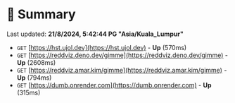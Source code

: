# 📖 Summary
Last updated: **21/8/2024, 5:42:44 PG "Asia/Kuala_Lumpur"**

- `GET` [https://hst.ujol.dev](https://hst.ujol.dev) - **Up** (570ms)
- `GET` [https://reddviz.deno.dev/gimme](https://reddviz.deno.dev/gimme) - **Up** (2608ms)
- `GET` [https://reddviz.amar.kim/gimme](https://reddviz.amar.kim/gimme) - **Up** (794ms)
- `GET` [https://dumb.onrender.com](https://dumb.onrender.com) - **Up** (315ms)

